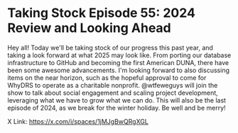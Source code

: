 # Taking Stock Episode 55: 2024 Review and Looking Ahead

Hey all! Today we'll be taking stock of our progress this past year, and taking a look forward at what 2025 may look like. From porting our database infrastructure to GitHub and becoming the first American DUNA, there have been some awesome advancements. I'm looking forward to also discussing items on the near horizon, such as the hopeful approval to come for WhyDRS to operate as a charitable nonprofit. @wtfeweguys will join the show to talk about social engagement and scaling project development, leveraging what we have to grow what we can do. This will also be the last episode of 2024, as we break for the winter holiday. Be well and be merry!

X Link: https://x.com/i/spaces/1jMJgBwQRgXGL
